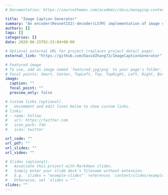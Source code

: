 ```yaml
---
# Documentation: https://sourcethemes.com/academic/docs/managing-content/

title: "Image Caption Generator"
summary: "An encoder(Resnet152)-decoder(LSTM) implementation of image caption model."
authors: []
tags: []
categories: []
date: 2020-06-25T02:23:04+08:00

# Optional external URL for project (replaces project detail page).
external_link: "https://github.com/DavidZhang73/ImageCaptionGenerator"

# Featured image
# To use, add an image named `featured.jpg/png` to your page's folder.
# Focal points: Smart, Center, TopLeft, Top, TopRight, Left, Right, BottomLeft, Bottom, BottomRight.
image:
  caption: ""
  focal_point: ""
  preview_only: false

# Custom links (optional).
#   Uncomment and edit lines below to show custom links.
# links:
# - name: Follow
#   url: https://twitter.com
#   icon_pack: fab
#   icon: twitter

url_code: ""
url_pdf: ""
url_slides: ""
url_video: ""

# Slides (optional).
#   Associate this project with Markdown slides.
#   Simply enter your slide deck's filename without extension.
#   E.g. `slides = "example-slides"` references `content/slides/example-slides.md`.
#   Otherwise, set `slides = ""`.
slides: ""
---
```

